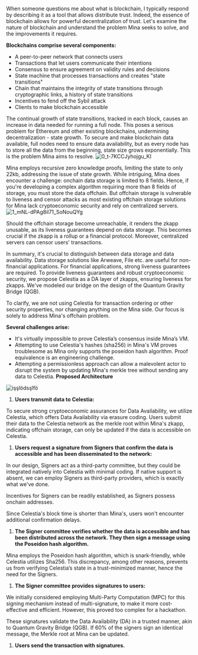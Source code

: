 When someone questions me about what is blockchain, I typically respond by describing it as a tool that allows distribute trust. Indeed, the essence of blockchain allows for powerful decentralization of trust. Let's examine the nature of blockchain and understand the problem Mina seeks to solve, and the improvements it requires.

**Blockchains comprise several components:**

- A peer-to-peer network that connects users
- Transactions that let users communicate their intentions
- Consensus to ensure agreement on validity rules and decisions
- State machine that processes transactions and creates "state transitions"
- Chain that maintains the integrity of state transitions through cryptographic links, a history of state transitions
- Incentives to fend off the Sybil attack
- Clients to make blockchain accessible

The continual growth of state transitions, tracked in each block, causes an increase in data needed for running a full node. This poses a serious problem for Ethereum and other existing blockchains, undermining decentralization - state growth. To secure and make blockchain data available, full nodes need to ensure data availability, but as every node has to store all the data from the beginning, state size grows exponentially. This is the problem Mina aims to resolve.
![0_t-7KCCJyhojgu_KI](https://github.com/photon-bridge/overview/assets/71966179/c8d14850-cf73-4f77-a10f-fac9c2656c75)

Mina employs recursive zero knowledge proofs, limiting the state to only 22kb, addressing the issue of state growth. While intriguing, Mina does encounter a challenge: onchain data storage is limited to 8 fields. Hence, if you're developing a complex algorithm requiring more than 8 fields of storage, you must store the data offchain. But offchain storage is vulnerable to liveness and censor attacks as most existing offchain storage solutions for Mina lack cryptoeconomic security and rely on centralized servers.
![1_mNL-dPAg8il71_SoNouQYg](https://github.com/photon-bridge/overview/assets/71966179/a3f007d8-8260-4548-ae67-291facab9ae3)


Should the offchain storage become unreachable, it renders the zkapp unusable, as its liveness guarantees depend on data storage. This becomes crucial if the zkapp is a rollup or a financial protocol. Moreover, centralized servers can censor users' transactions.

In summary, it's crucial to distinguish between data storage and data availability. Data storage solutions like Arweave, File etc. are useful for non-financial applications. For financial applications, strong liveness guarantees are required. To provide liveness guarantees and robust cryptoeconomic security, we propose Celestia as a DA layer of zkapps, ensuring liveness for zkapps. We've modeled our bridge on the design of the Quantum Gravity Bridge (QGB).

To clarify, we are not using Celestia for transaction ordering or other security properties, nor changing  anything on the Mina side. Our focus is solely to address Mina's offchain problem.

**Several challenges arise:**

- It's virtually impossible to prove Celestia’s consensus inside Mina’s VM.
- Attempting to use Celestia's hashes (sha256) in Mina's VM proves troublesome as Mina only supports the poseidon hash algorithm. Proof equivalence is an engineering challenge.
- Attempting a permissionless approach can allow a malevolent actor to disrupt the system by updating Mina's merkle tree without sending any data to Celestia.
  **Proposed Architecture**

![işşlödsşlfö](https://github.com/photon-bridge/overview/assets/71966179/0ae6cefe-ed88-4c75-b7c4-d108c56089dd)

1. **Users transmit data to Celestia:**

To secure strong cryptoeconomic assurances for Data Availability, we utilize Celestia, which offers Data Availability via erasure coding. Users submit their data to the Celestia network as the merkle root within Mina's zkapp, indicating offchain storage, can only be updated if the data is accessible on Celestia.

1. **Users request a signature from Signers that confirm the data is accessible and has been disseminated to the network:**

In our design, Signers act as a third-party committee, but they could be integrated natively into Celestia with minimal coding. If native support is absent, we can employ Signers as third-party providers, which is exactly what we've done.

Incentives for Signers can be readily established, as Signers possess onchain addresses.

Since Celestia's block time is shorter than Mina's, users won't encounter additional confirmation delays.

1. **The Signer committee verifies whether the data is accessible and has been distributed across the network. They then sign a message using the Poseidon hash algorithm.**

Mina employs the Poseidon hash algorithm, which is snark-friendly, while Celestia utilizes Sha256. This discrepancy, among other reasons, prevents us from verifying Celestia’s state in a trust-minimized manner, hence the need for the Signers.

1. **The Signer committee provides signatures to users:**

We initially considered employing Multi-Party Computation (MPC) for this signing mechanism instead of multi-signature, to make it more cost-effective and efficient. However, this proved too complex for a hackathon.

These signatures validate the Data Availability (DA) in a trusted manner, akin to Quantum Gravity Bridge (QGB). If 60% of the signers sign an identical message, the Merkle root at Mina can be updated.

1. **Users send the transaction with signatures.**
